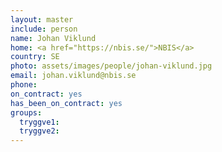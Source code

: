 ```yaml
---
layout: master
include: person
name: Johan Viklund
home: <a href="https://nbis.se/">NBIS</a>
country: SE
photo: assets/images/people/johan-viklund.jpg
email: johan.viklund@nbis.se
phone:
on_contract: yes
has_been_on_contract: yes
groups:
  tryggve1:
  tryggve2:
---
```

